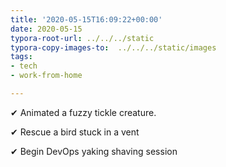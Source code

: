 ```yaml
---
title: '2020-05-15T16:09:22+00:00'
date: 2020-05-15
typora-root-url: ../../../static
typora-copy-images-to:  ../../../static/images
tags:
- tech
- work-from-home

---
```

✔ Animated a fuzzy tickle creature.

✔ Rescue a bird stuck in a vent

✔ Begin DevOps yaking shaving session

